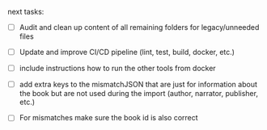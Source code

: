 next tasks:
- [ ] Audit and clean up content of all remaining folders for legacy/unneeded files
- [ ] Update and improve CI/CD pipeline (lint, test, build, docker, etc.)
- [ ] include instructions how to run the other tools from docker
- [ ] add extra keys to the mismatchJSON that are just for information about the book but are not used during the import (author, narrator, publisher, etc.)
- [ ] For mismatches make sure the book id is also correct



